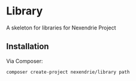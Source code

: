 Library
=======

A skeleton for libraries for Nexendrie Project

Installation
------------

Via Composer:

```bash
composer create-project nexendrie/library path
```
